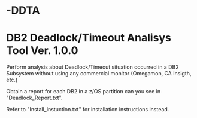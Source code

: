 # -DDTA
# DB2 Deadlock/Timeout Analisys Tool Ver. 1.0.0

Perform analysis about Deadlock/Timeout situation occurred in a DB2 Subsystem without using any commercial monitor (Omegamon, CA Insigth, etc.)

Obtain a report for each DB2 in a z/OS partition can you see in "Deadlock_Report.txt".
                                                                                                                             
Refer to "Install_instuction.txt" for installation instructions instead.
